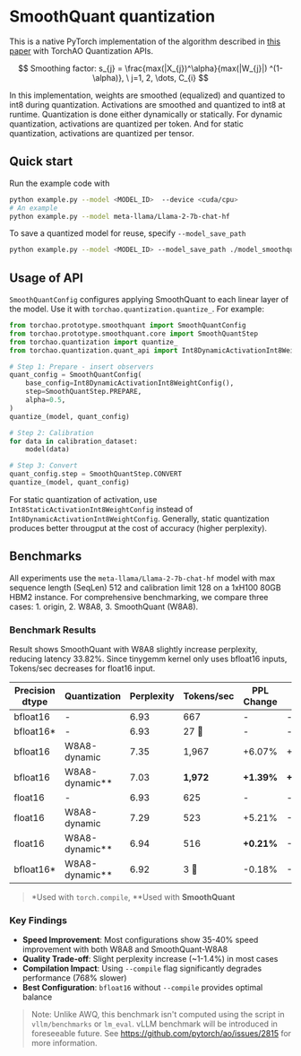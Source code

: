 # SmoothQuant quantization

This is a native PyTorch implementation of the algorithm described in [this paper](https://arxiv.org/abs/2211.10438) with TorchAO Quantization APIs.

$$
Smoothing factor: s_{j} = \frac{max(|X_{j})^\alpha}{max(|W_{j}|) ^(1-\alpha)}, \ j=1, 2, \dots, C_{i}
$$

In this implementation, weights are smoothed (equalized) and quantized to int8 during quantization. Activations are smoothed and quantized to int8 at runtime. Quantization is done either dynamically or statically. For dynamic quantization, activations are quantized per token. And for static quantization, activations are quantized per tensor.

## Quick start

Run the example code with

```bash
python example.py --model <MODEL_ID>  --device <cuda/cpu>
# An example
python example.py --model meta-llama/Llama-2-7b-chat-hf
```

To save a quantized model for reuse, specify `--model_save_path`

```bash
python example.py --model <MODEL_ID> --model_save_path ./model_smoothquant.pt
```

## Usage of API

`SmoothQuantConfig` configures applying SmoothQuant to each linear layer of the model. Use it with `torchao.quantization.quantize_`. For example:

```python
from torchao.prototype.smoothquant import SmoothQuantConfig
from torchao.prototype.smoothquant.core import SmoothQuantStep
from torchao.quantization import quantize_
from torchao.quantization.quant_api import Int8DynamicActivationInt8WeightConfig

# Step 1: Prepare - insert observers
quant_config = SmoothQuantConfig(
    base_config=Int8DynamicActivationInt8WeightConfig(),
    step=SmoothQuantStep.PREPARE,
    alpha=0.5,
)
quantize_(model, quant_config)

# Step 2: Calibration
for data in calibration_dataset:
    model(data)

# Step 3: Convert
quant_config.step = SmoothQuantStep.CONVERT
quantize_(model, quant_config)
```
For static quantization of activation, use `Int8StaticActivationInt8WeightConfig` instead of `Int8DynamicActivationInt8WeightConfig`. Generally, static quantization produces better througput at the cost of accuracy (higher perplexity).

## Benchmarks

All experiments use the `meta-llama/Llama-2-7b-chat-hf` model with max sequence length (SeqLen) 512 and calibration limit 128 on a 1xH100 80GB HBM2 instance. For comprehensive benchmarking, we compare three cases: 1. origin, 2. W8A8, 3. SmoothQuant (W8A8).

### Benchmark Results

Result shows SmoothQuant with W8A8 slightly increase perplexity, reducing latency 33.82%. Since tinygemm kernel only uses bfloat16 inputs, Tokens/sec decreases for float16 input.

| Precision dtype | Quantization | Perplexity | Tokens/sec | PPL Change | Speed Change |
|-----------|--------------|------------|------------|------------|--------------|
| bfloat16  |  -             | 6.93       | 667        |  -         |  -          |
| bfloat16* |  -             | 6.93       | 27    🐌   |  -         |  -          |
| bfloat16  | W8A8-dynamic   | 7.35       | 1,967      | +6.07%     | +33.89%     |
| bfloat16  | W8A8-dynamic** | 7.03       | **1,972**  | **+1.39%** | **+33.82%** |
| float16   |  -             | 6.93       | 625        |  -         |  -          |
| float16   | W8A8-dynamic   | 7.29       | 523        | +5.21%     | -19.42%     |
| float16   | W8A8-dynamic** | 6.94       | 516        | **+0.21%** | -21.23%     |
| bfloat16* | W8A8-dynamic** | 6.92       | 3      🐌  | -0.18%     | -768.29%    |

> *Used with `torch.compile`, **Used with **SmoothQuant**

### Key Findings

- **Speed Improvement**: Most configurations show 35-40% speed improvement with both W8A8 and SmoothQuant-W8A8
- **Quality Trade-off**: Slight perplexity increase (~1-1.4%) in most cases
- **Compilation Impact**: Using `--compile` flag significantly degrades performance (768% slower)
- **Best Configuration**: `bfloat16` without `--compile` provides optimal balance

> Note: Unlike AWQ, this benchmark isn't computed using the script in `vllm/benchmarks` or `lm_eval`. vLLM benchmark will be introduced in foreseeable future. See https://github.com/pytorch/ao/issues/2815 for more information.
